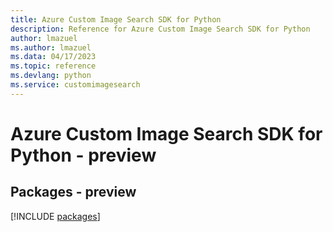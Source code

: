 ```yaml
---
title: Azure Custom Image Search SDK for Python
description: Reference for Azure Custom Image Search SDK for Python
author: lmazuel
ms.author: lmazuel
ms.data: 04/17/2023
ms.topic: reference
ms.devlang: python
ms.service: customimagesearch
---
```

# Azure Custom Image Search SDK for Python - preview
## Packages - preview
[!INCLUDE [packages](custom-image-search-index.md)]